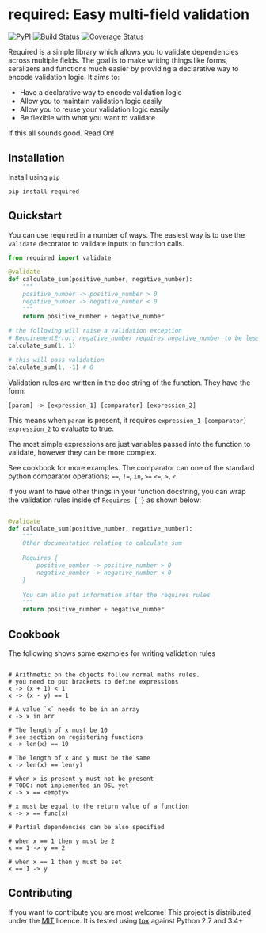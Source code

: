 # required: Easy multi-field validation

[![PyPI](https://img.shields.io/pypi/v/required.svg)]()
[![Build Status](https://travis-ci.org/shezadkhan137/required.svg?branch=master)](https://travis-ci.org/shezadkhan137/required)
[![Coverage Status](https://coveralls.io/repos/github/shezadkhan137/required/badge.svg?branch=master)](https://coveralls.io/github/shezadkhan137/required?branch=master)

Required is a simple library which allows you to validate dependencies
across multiple fields. The goal is to make writing things like forms, seralizers and functions much easier by providing a declarative way to encode validation logic. It aims to:

-  Have a declarative way to encode validation logic
-  Allow you to maintain validation logic easily
-  Allow you to reuse your validation logic easily
-  Be flexible with what you want to validate

If this all sounds good. Read On!

## Installation 

Install using `pip`

```
pip install required
```

## Quickstart

You can use required in a number of ways. The easiest way is to use the `validate` decorator to validate inputs to function calls. 

```python
from required import validate

@validate
def calculate_sum(positive_number, negative_number):
    """
    positive_number -> positive_number > 0
    negative_number -> negative_number < 0
    """
    return positive_number + negative_number
    
# the following will raise a validation exception
# RequirementError: negative_number requires negative_number to be less than 0.0
calculate_sum(1, 1)

# this will pass validation
calculate_sum(1, -1) # 0
```

Validation rules are written in the doc string of the function. They have the form: 

```
[param] -> [expression_1] [comparator] [expression_2]
```

This means when `param` is present, it requires `expression_1 [comparator] expression_2` to evaluate to true. 

The most simple expressions are just variables passed into the function to validate, however they can be more complex. 

See cookbook for more examples. The comparator can one of the standard python comparator operations; `==`, `!=`, `in`, `>=` `<=`, `>`, `<`.

If you want to have other things in your function docstring, you can wrap the validation rules inside of `Requires { }` as shown below:

```python

@validate
def calculate_sum(positive_number, negative_number):
    """
    Other documentation relating to calculate_sum
    
    Requires {
        positive_number -> positive_number > 0
        negative_number -> negative_number < 0
    }
    
    You can also put information after the requires rules
    """
    return positive_number + negative_number
```

## Cookbook

The following shows some examples for writing validation rules

```

# Arithmetic on the objects follow normal maths rules.
# you need to put brackets to define expressions
x -> (x + 1) < 1
x -> (x - y) == 1

# A value `x` needs to be in an array
x -> x in arr

# The length of x must be 10
# see section on registering functions
x -> len(x) == 10

# The length of x and y must be the same
x -> len(x) == len(y)

# when x is present y must not be present
# TODO: not implemented in DSL yet
x -> x == <empty>

# x must be equal to the return value of a function
x -> x == func(x)

# Partial dependencies can be also specified

# when x == 1 then y must be 2
x == 1 -> y == 2

# when x == 1 then y must be set
x == 1 -> y
```

## Contributing 

If you want to contribute you are most welcome! This project is distributed under the [MIT](https://choosealicense.com/licenses/mit/) licence. It is tested using [tox](https://pypi.python.org/pypi/tox) against Python 2.7 and 3.4+
